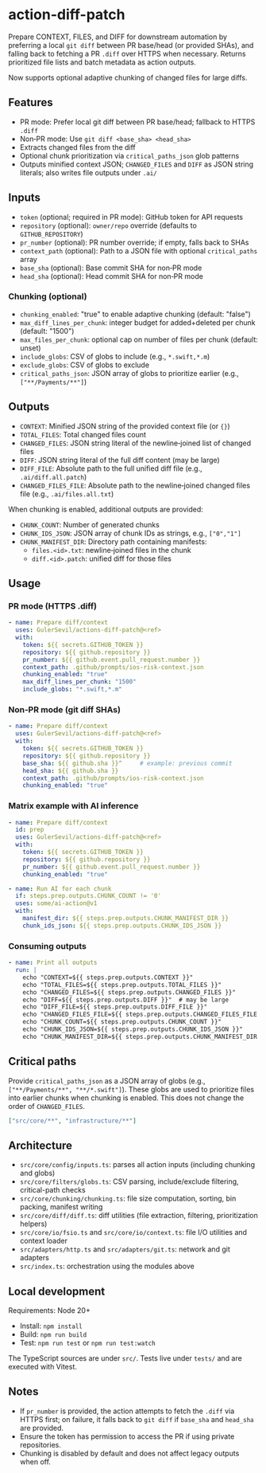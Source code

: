 # action-diff-patch

Prepare CONTEXT, FILES, and DIFF for downstream automation by preferring a local `git diff` between PR base/head (or provided SHAs), and falling back to fetching a PR `.diff` over HTTPS when necessary. Returns prioritized file lists and batch metadata as action outputs.

Now supports optional adaptive chunking of changed files for large diffs.

## Features
- PR mode: Prefer local git diff between PR base/head; fallback to HTTPS `.diff`
- Non‑PR mode: Use `git diff <base_sha> <head_sha>`
- Extracts changed files from the diff
- Optional chunk prioritization via `critical_paths_json` glob patterns
- Outputs minified context JSON; `CHANGED_FILES` and `DIFF` as JSON string literals; also writes file outputs under `.ai/`

## Inputs
- `token` (optional; required in PR mode): GitHub token for API requests
- `repository` (optional): `owner/repo` override (defaults to `GITHUB_REPOSITORY`)
- `pr_number` (optional): PR number override; if empty, falls back to SHAs
- `context_path` (optional): Path to a JSON file with optional `critical_paths` array
- `base_sha` (optional): Base commit SHA for non‑PR mode
- `head_sha` (optional): Head commit SHA for non‑PR mode

### Chunking (optional)
- `chunking_enabled`: "true" to enable adaptive chunking (default: "false")
- `max_diff_lines_per_chunk`: integer budget for added+deleted per chunk (default: "1500")
- `max_files_per_chunk`: optional cap on number of files per chunk (default: unset)
- `include_globs`: CSV of globs to include (e.g., `*.swift,*.m`)
- `exclude_globs`: CSV of globs to exclude
- `critical_paths_json`: JSON array of globs to prioritize earlier (e.g., `["**/Payments/**"]`)


## Outputs
- `CONTEXT`: Minified JSON string of the provided context file (or `{}`)
- `TOTAL_FILES`: Total changed files count
- `CHANGED_FILES`: JSON string literal of the newline‑joined list of changed files
- `DIFF`: JSON string literal of the full diff content (may be large)
- `DIFF_FILE`: Absolute path to the full unified diff file (e.g., `.ai/diff.all.patch`)
- `CHANGED_FILES_FILE`: Absolute path to the newline‑joined changed files file (e.g., `.ai/files.all.txt`)

When chunking is enabled, additional outputs are provided:
- `CHUNK_COUNT`: Number of generated chunks
- `CHUNK_IDS_JSON`: JSON array of chunk IDs as strings, e.g., `["0","1"]`
- `CHUNK_MANIFEST_DIR`: Directory path containing manifests:
  - `files.<id>.txt`: newline‑joined files in the chunk
  - `diff.<id>.patch`: unified diff for those files

## Usage
### PR mode (HTTPS .diff)
```yaml
- name: Prepare diff/context
  uses: GulerSevil/actions-diff-patch@<ref>
  with:
    token: ${{ secrets.GITHUB_TOKEN }}
    repository: ${{ github.repository }}
    pr_number: ${{ github.event.pull_request.number }}
    context_path: .github/prompts/ios-risk-context.json
    chunking_enabled: "true"
    max_diff_lines_per_chunk: "1500"
    include_globs: "*.swift,*.m"
```

### Non‑PR mode (git diff SHAs)
```yaml
- name: Prepare diff/context
  uses: GulerSevil/actions-diff-patch@<ref>
  with:
    token: ${{ secrets.GITHUB_TOKEN }}
    repository: ${{ github.repository }}
    base_sha: ${{ github.sha }}^     # example: previous commit
    head_sha: ${{ github.sha }}
    context_path: .github/prompts/ios-risk-context.json
    chunking_enabled: "true"
```

### Matrix example with AI inference
```yaml
- name: Prepare diff/context
  id: prep
  uses: GulerSevil/actions-diff-patch@<ref>
  with:
    token: ${{ secrets.GITHUB_TOKEN }}
    repository: ${{ github.repository }}
    pr_number: ${{ github.event.pull_request.number }}
    chunking_enabled: "true"

- name: Run AI for each chunk
  if: steps.prep.outputs.CHUNK_COUNT != '0'
  uses: some/ai-action@v1
  with:
    manifest_dir: ${{ steps.prep.outputs.CHUNK_MANIFEST_DIR }}
    chunk_ids_json: ${{ steps.prep.outputs.CHUNK_IDS_JSON }}
```

### Consuming outputs
```yaml
- name: Print all outputs
  run: |
    echo "CONTEXT=${{ steps.prep.outputs.CONTEXT }}"
    echo "TOTAL_FILES=${{ steps.prep.outputs.TOTAL_FILES }}"
    echo "CHANGED_FILES=${{ steps.prep.outputs.CHANGED_FILES }}"
    echo "DIFF=${{ steps.prep.outputs.DIFF }}"  # may be large
    echo "DIFF_FILE=${{ steps.prep.outputs.DIFF_FILE }}"
    echo "CHANGED_FILES_FILE=${{ steps.prep.outputs.CHANGED_FILES_FILE }}"
    echo "CHUNK_COUNT=${{ steps.prep.outputs.CHUNK_COUNT }}"
    echo "CHUNK_IDS_JSON=${{ steps.prep.outputs.CHUNK_IDS_JSON }}"
    echo "CHUNK_MANIFEST_DIR=${{ steps.prep.outputs.CHUNK_MANIFEST_DIR }}"
```

## Critical paths
Provide `critical_paths_json` as a JSON array of globs (e.g., `["**/Payments/**", "**/*.swift"]`). These globs are used to prioritize files into earlier chunks when chunking is enabled. This does not change the order of `CHANGED_FILES`.

```json
["src/core/**", "infrastructure/**"]
```

## Architecture
- `src/core/config/inputs.ts`: parses all action inputs (including chunking and globs)
- `src/core/filters/globs.ts`: CSV parsing, include/exclude filtering, critical-path checks
- `src/core/chunking/chunking.ts`: file size computation, sorting, bin packing, manifest writing
- `src/core/diff/diff.ts`: diff utilities (file extraction, filtering, prioritization helpers)
- `src/core/io/fsio.ts` and `src/core/io/context.ts`: file I/O utilities and context loader
- `src/adapters/http.ts` and `src/adapters/git.ts`: network and git adapters
- `src/index.ts`: orchestration using the modules above

## Local development
Requirements: Node 20+

- Install: `npm install`
- Build: `npm run build`
- Test: `npm run test` or `npm run test:watch`

The TypeScript sources are under `src/`. Tests live under `tests/` and are executed with Vitest.

## Notes
- If `pr_number` is provided, the action attempts to fetch the `.diff` via HTTPS first; on failure, it falls back to `git diff` if `base_sha` and `head_sha` are provided.
- Ensure the token has permission to access the PR if using private repositories.
- Chunking is disabled by default and does not affect legacy outputs when off.
